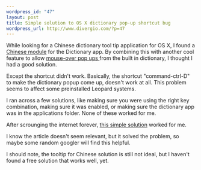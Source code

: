 ```yaml
--- 
wordpress_id: "47"
layout: post
title: Simple solution to OS X dictionary pop-up shortcut bug
wordpress_url: http://www.divergio.com/?p=47
---
```

While looking for a Chinese dictionary tool tip application for OS X, I found a <a href="http://m10lmac.blogspot.com/2007/12/os-x-105-leopard-chinese-module-for.html">Chinese module</a> for the Dictionary app. By combining this with another cool feature to allow <a href="http://lifehacker.com/software/mac-os-x/how-to-use-apple-os-xs-builtin-dictionary-199108.php
">mouse-over pop ups </a>from the built in dictionary, I thought I had a good solution.

Except the shortcut didn't work. <!--more-->Basically, the shortcut "command-ctrl-D" to make the dictionary popup come up, doesn't work at all. This problem seems to affect some preinstalled Leopard systems.

I ran across a few solutions, like making sure you were using the right key combination, making sure it was enabled, or making sure the dictionary app was in the applications folder. None of these worked for me.

After scrounging the internet forever, <a href="http://support.apple.com/kb/TS1896?viewlocale=en_US">this simple solution</a> worked for me.

I know the article doesn't seem relevant, but it solved the problem, so maybe some random googler will find this helpful.

I should note, the tooltip for Chinese solution is still not ideal, but I haven't found a free solution that works well, yet.
